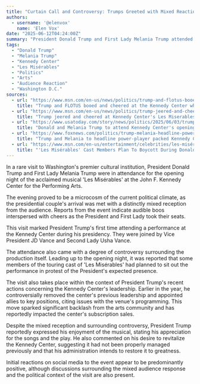 ```yaml
---
title: "Curtain Call and Controversy: Trumps Greeted with Mixed Reactions at Kennedy Center's 'Les Misérables'"
authors:
  - username: '@elenvox'
    name: 'Elen Vox'
date: "2025-06-12T04:24:00Z"
summary: "President Donald Trump and First Lady Melania Trump attended the opening night of 'Les Misérables' at the Kennedy Center, marking President Trump's first visit to the venue during his presidency. Their appearance was met with a notable mix of both cheers and boos from the audience, highlighting the intersection of politics and the arts."
tags:
  - "Donald Trump"
  - "Melania Trump"
  - "Kennedy Center"
  - "Les Misérables"
  - "Politics"
  - "Arts"
  - "Audience Reaction"
  - "Washington D.C."
sources:
  - url: "https://www.msn.com/en-us/news/politics/trump-and-flotus-booed-and-cheered-at-the-kennedy-center-while-attending-les-misérables/ar-AA1Gwwct"
    title: "Trump and FLOTUS booed and cheered at the Kennedy Center while attending 'Les Misérables'"
  - url: "https://www.msn.com/en-us/news/politics/trump-jeered-and-cheered-at-kennedy-center-s-les-miserables-opening-performance/ar-AA1GydAK"
    title: "Trump jeered and cheered at Kennedy Center's Les Miserables opening performance"
  - url: "https://www.usatoday.com/story/news/politics/2025/06/03/trump-vance-les-misrables-kennedy-center/84014532007/"
    title: "Donald and Melania Trump to attend Kennedy Center's opening night of Les Misérables"
  - url: "https://www.foxnews.com/politics/trump-melania-headline-power-player-packed-kennedy-center-opening-night"
    title: "Trump and Melania to headline power-player packed Kennedy Center opening night"
  - url: "https://www.msn.com/en-us/entertainment/celebrities/les-misérables-cast-members-plan-to-boycott-during-donald-trump-s-kennedy-center-visit/ar-AA1EqBmq"
    title: "'Les Misérables' Cast Members Plan To Boycott During Donald Trump's Kennedy Center Visit"
---
```


In a rare visit to Washington's premier cultural institution, President Donald Trump and First Lady Melania Trump were in attendance for the opening night of the acclaimed musical 'Les Misérables' at the John F. Kennedy Center for the Performing Arts.

The evening proved to be a microcosm of the current political climate, as the presidential couple's arrival was met with a distinctly mixed reception from the audience. Reports from the event indicate audible boos interspersed with cheers as the President and First Lady took their seats.

This visit marked President Trump's first time attending a performance at the Kennedy Center during his presidency. They were joined by Vice President JD Vance and Second Lady Usha Vance.

The attendance also came with a degree of controversy surrounding the production itself. Leading up to the opening night, it was reported that some members of the touring cast of 'Les Misérables' had planned to sit out the performance in protest of the President's expected presence.

The visit also takes place within the context of President Trump's recent actions concerning the Kennedy Center's leadership. Earlier in the year, he controversially removed the center's previous leadership and appointed allies to key positions, citing issues with the venue's programming. This move sparked significant backlash from the arts community and has reportedly impacted the center's subscription sales.

Despite the mixed reception and surrounding controversy, President Trump reportedly expressed his enjoyment of the musical, stating his appreciation for the songs and the play. He also commented on his desire to revitalize the Kennedy Center, suggesting it had not been properly managed previously and that his administration intends to restore it to greatness.

Initial reactions on social media to the event appear to be predominantly positive, although discussions surrounding the mixed audience response and the political context of the visit are also present.
